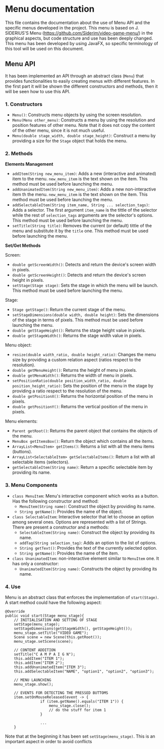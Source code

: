 # Menu documentation

This file contains the documentation about the use of Menu API and the specific menus developed in the project. This menu is based on J. SIDERIUS'S Menu (https://github.com/Siderim/video-game-menu/) in the graphical aspects, but code structure and use has been deeply changed. This menu has been developed by using JavaFX, so specific terminology of this tool will be used on this document.



## Menu API

It has been implemented an API through an abstract class (`Menu`) that provides functionalities to easily creating menus with different features. In the first part it will be shown the different constructors and methods, then it will be seen how to use this API.

### 1. Constructors

+ `Menu()`: Constructs menu objects by using the screen resolution.
+ `Menu(Menu other_menu)`: Constructs a menu by using the resolution and position features of other menu. Note that it does not copy the content of the other menu, since it is not much useful.
+ `Menu(double stage_width, double stage_height)`: Construct a menu by providing a size for the `Stage` object that holds the menu.

### 2. Methods

**Elements Management**

* `addItem(String new_menu_item)`: Adds a new (interactive and animated) item to the menu. `new_menu_item` is the text shown on the item. This method must be used before launching the menu.
* `addUnanimatedItem(String new_menu_item)`: Adds a new non-interactive item th the menu. `new_menu_item` is the text shown on the item. This method must be used before launching the menu.
* `addSelectableItem(String item_name, String ... selection_tags)`: Adds a selector. The first argument `item_name` is the tittle of the selector while the rest of `selection_tags` arguments are the selector's options. This method must be used before launching the menu.
* `setTitle(String title)`: Removes the current (or default) tittle of the menu and substitute it by the `title` one. This method must be used before launching the menu.

**Set/Get Methods**

Screen:

* `double getScreenWidth()`: Detects and return the device's screen width in pixels.
* `double getScreenHeight()`: Detects and return the device's screen height in pixels.
* `setStage(Stage stage)`: Sets the stage in which the menu will be launch. This method must be used before launching the menu.

Stage:

* `Stage getStage()`: Return the current stage of the menu.
* `setStageDimensions(double width, double height)`: Sets the dimensions of the stage in terms of pixels. This method must be used before launching the menu.
* `double getStageHeight()`: Returns the stage height value in pixels.
* `double getStageWidth()`: Returns the stage width value in pixels.

Menu object:

* `resize(double width_ratio, double height_ratio)`: Changes the menu size by providing a custom relation aspect (ratios respect to the resolution).
* `double getMenuHeight()`: Returns the height of menu in pixels.
* `double getMenuWidth()`: Returns the width of menu in pixels.
* `setPositionRatio(double position_width_ratio, double position_height_ratio)`: Sets the position of the menu in the stage by providing a ratio respect to the resolution of the menu.
* `double getPositionX()`: Returns the horizontal position of the menu in pixels.
* `double getPositionY()`: Returns the vertical position of the menu in pixels.

Menu elements:

* `Parent getRoot()`: Returns the parent object that contains the objects of the menu.
* `MenuBox getItemsBox()`: Return the object which contains all the items.
* `ArrayList<MenuItem> getItems()`: Returns a list with all the menu items (buttons).
* `ArrayList<SelectableItem> getSelectableItems()`: Return a list with all selectable items (selectors).
* `getSelectableItem(String name)`: Return a specific selectable item by providing its name.

### 3. Menu Components

* `class MenuItem`:  Menu's interactive component which works as a button. Has the following constructor and method:
  * `MenuItem(String name)`: Construct the object by providing its name.
  * `String getName()`: Provides the name of the object.
* `class SelectableItem`: Interactive selector that let to choose an option among several ones. Options are represented with a list of Strings. There are present a constructor and a methods:
  * `SelectableItem(String name)`: Construct the object by providing its name.
  * `addTag(String selection_tag)`: Adds an option to the list of options.
  * `String getText()`: Provides the text of the currently selected option.
  * `String getName()`: Provides the name of the item.
* `class UnanimatedItem`: non-interactive element similar to `MenuItem` one. It has only a constructor:
  * `UnanimatedItem(String name)`: Constructs the object by providing its name.

### 4. Use

Menu is an abstract class that enforces the implementation of `start(Stage)`. A start method could have the following aspect:

```
@Override
public void start(Stage menu_stage){
	// INITIALISATION AND SETTING OF STAGE
    setStage(menu_stage);
    setStageDimensions(getStageWidth(), getStageHeight());
    menu_stage.setTitle("VIDEO GAME");
    Scene scene = new Scene(this.getRoot());
    menu_stage.setScene(scene);
	
	// CONTENT ADDITION
	setTitle("C A M P A I G N");
    this.addItem("ITEM 1");
    this.addItem("ITEM 2");
    this.addUnanimatedItem("ITEM 3");
    this.addSelectableItem("NAME", "option1", "option2", "option3");
    
    // MENU LAUNCHING
    menu_stage.show();

    // EVENTS FOR DETECTING THE PRESSED BUTTOMS
    item.setOnMouseReleased(event -> {
                if (item.getName().equals("ITEM 1")) {
                    menu_stage.close();
                    // do the stuff for item 1
                }
                
                ...
	}
```

 Note that at the beginning it has been set `setStage(menu_stage)`. This is an important aspect in order to avoid conflicts 

